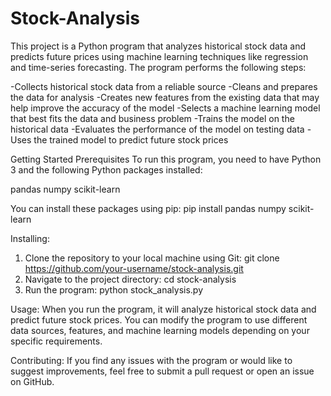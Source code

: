 # Stock-Analysis
This project is a Python program that analyzes historical stock data and predicts future prices using machine learning techniques like regression and time-series forecasting. The program performs the following steps:

-Collects historical stock data from a reliable source
-Cleans and prepares the data for analysis
-Creates new features from the existing data that may help improve the accuracy of the model
-Selects a machine learning model that best fits the data and business problem
-Trains the model on the historical data
-Evaluates the performance of the model on testing data
-Uses the trained model to predict future stock prices

Getting Started
Prerequisites
To run this program, you need to have Python 3 and the following Python packages installed:

pandas
numpy
scikit-learn

You can install these packages using pip:
pip install pandas numpy scikit-learn

Installing:
1. Clone the repository to your local machine using Git:
git clone https://github.com/your-username/stock-analysis.git
2. Navigate to the project directory:
cd stock-analysis
3. Run the program:
python stock_analysis.py

Usage:
When you run the program, it will analyze historical stock data and predict future stock prices. You can modify the program to use different data sources, features, and machine learning models depending on your specific requirements.

Contributing:
If you find any issues with the program or would like to suggest improvements, feel free to submit a pull request or open an issue on GitHub.

